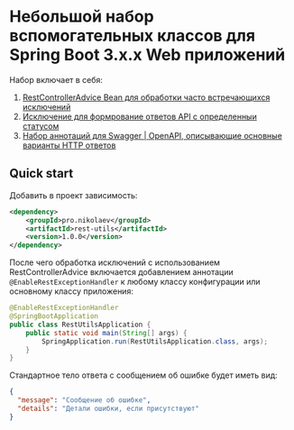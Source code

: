 # Небольшой набор вспомогательных классов для Spring Boot 3.x.x Web приложений

Набор включает в себя:

1. [RestControllerAdvice Bean для обработки часто встречающихся исключений](https://github.com/realimp/rest-utils/wiki/Quick-Start)
2. [Исключение для формрование ответов API с определенныи статусом](https://github.com/realimp/rest-utils/wiki/ApiException)
3. [Набор аннотаций для Swagger | OpenAPI, описывающие основные варианты HTTP ответов](https://github.com/realimp/rest-utils/wiki/Аннотации-для-Swagger-%7C-OpenApi)

## Quick start

Добавить в проект зависимость:

```xml
<dependency>
    <groupId>pro.nikolaev</groupId>
    <artifactId>rest-utils</artifactId>
    <version>1.0.0</version>
</dependency>
```

После чего обработка исключений с использованием RestControllerAdvice включается добавлением аннотации 
`@EnableRestExceptionHandler` к любому классу конфигурации или основному классу приложения:

```java
@EnableRestExceptionHandler
@SpringBootApplication
public class RestUtilsApplication {
    public static void main(String[] args) {
        SpringApplication.run(RestUtilsApplication.class, args);
    }
}
```

Стандартное тело ответа с сообщением об ошибке будет иметь вид:

```json
{
  "message": "Сообщение об ошибке",
  "details": "Детали ошибки, если присутствуют"
}
```

